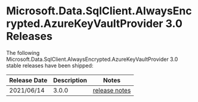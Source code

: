 # Microsoft.Data.SqlClient.AlwaysEncrypted.AzureKeyVaultProvider 3.0 Releases

The following Microsoft.Data.SqlClient.AlwaysEncrypted.AzureKeyVaultProvider 3.0 stable releases have been shipped:

| Release Date | Description | Notes |
| :-- | :-- | :--: |
| 2021/06/14 | 3.0.0  | [release notes](3.0.0.md) |

